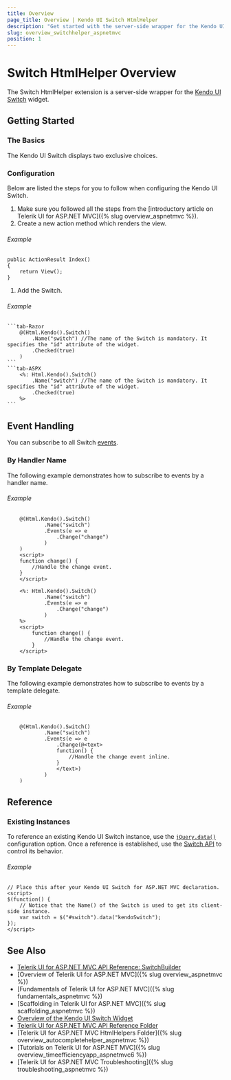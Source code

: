 ```yaml
---
title: Overview
page_title: Overview | Kendo UI Switch HtmlHelper
description: "Get started with the server-side wrapper for the Kendo UI Switch widget for ASP.NET MVC."
slug: overview_switchhelper_aspnetmvc
position: 1
---
```


# Switch HtmlHelper Overview

The Switch HtmlHelper extension is a server-side wrapper for the [Kendo UI Switch](https://demos.telerik.com/kendo-ui/switch/index) widget.

## Getting Started

### The Basics

The Kendo UI Switch displays two exclusive choices.

### Configuration

Below are listed the steps for you to follow when configuring the Kendo UI Switch.

1. Make sure you followed all the steps from the [introductory article on Telerik UI for ASP.NET MVC]({% slug overview_aspnetmvc %}).
1. Create a new action method which renders the view.

  ###### Example

    public ActionResult Index()
    {
        return View();
    }

1. Add the Switch.

  ###### Example

    ```tab-Razor
        @(Html.Kendo().Switch()
            .Name("switch") //The name of the Switch is mandatory. It specifies the "id" attribute of the widget.
            .Checked(true)
        )
    ```
    ```tab-ASPX
        <%: Html.Kendo().Switch()
            .Name("switch") //The name of the Switch is mandatory. It specifies the "id" attribute of the widget.
            .Checked(true)
        %>
    ```

## Event Handling

You can subscribe to all Switch [events](http://docs.telerik.com/kendo-ui/api/javascript/ui/switch#events).

### By Handler Name

The following example demonstrates how to subscribe to events by a handler name.

###### Example

```tab-Razor
    @(Html.Kendo().Switch()
            .Name("switch")
            .Events(e => e
                .Change("change")
            )
    )
    <script>
    function change() {
        //Handle the change event.
    }
    </script>
```
```tab-ASPX
    <%: Html.Kendo().Switch()
            .Name("switch")
            .Events(e => e
                .Change("change")
            )
    %>
    <script>
        function change() {
            //Handle the change event.
        }
    </script>
```

### By Template Delegate

The following example demonstrates how to subscribe to events by a template delegate.

###### Example

```tab-Razor
    @(Html.Kendo().Switch()
            .Name("switch")
            .Events(e => e
                .Change(@<text>
                function() {
                    //Handle the change event inline.
                }
                </text>)
            )
    )
```

## Reference

### Existing Instances

To reference an existing Kendo UI Switch instance, use the [`jQuery.data()`](http://api.jquery.com/jQuery.data/) configuration option. Once a reference is established, use the [Switch API](http://docs.telerik.com/kendo-ui/api/javascript/ui/switch) to control its behavior.

###### Example

    // Place this after your Kendo UI Switch for ASP.NET MVC declaration.
    <script>
    $(function() {
        // Notice that the Name() of the Switch is used to get its client-side instance.
        var switch = $("#switch").data("kendoSwitch");
    });
    </script>

## See Also

* [Telerik UI for ASP.NET MVC API Reference: SwitchBuilder](http://docs.telerik.com/aspnet-mvc/api/Kendo.Mvc.UI.Fluent/SwitchBuilder)
* [Overview of Telerik UI for ASP.NET MVC]({% slug overview_aspnetmvc %})
* [Fundamentals of Telerik UI for ASP.NET MVC]({% slug fundamentals_aspnetmvc %})
* [Scaffolding in Telerik UI for ASP.NET MVC]({% slug scaffolding_aspnetmvc %})
* [Overview of the Kendo UI Switch Widget](http://docs.telerik.com/kendo-ui/controls/editors/switch/overview)
* [Telerik UI for ASP.NET MVC API Reference Folder](http://docs.telerik.com/aspnet-mvc/api/Kendo.Mvc/AggregateFunction)
* [Telerik UI for ASP.NET MVC HtmlHelpers Folder]({% slug overview_autocompletehelper_aspnetmvc %})
* [Tutorials on Telerik UI for ASP.NET MVC]({% slug overview_timeefficiencyapp_aspnetmvc6 %})
* [Telerik UI for ASP.NET MVC Troubleshooting]({% slug troubleshooting_aspnetmvc %})
